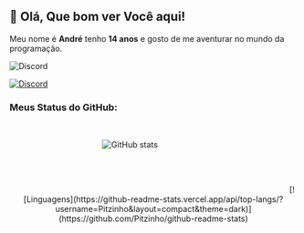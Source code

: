 ## 👋 Olá, Que bom ver Você aqui!
<p align="center">

Meu nome é **André** tenho **14 anos** e gosto de me aventurar no mundo da programação.
         </p>
![Discord](https://discord.c99.nl/widget/theme-1/698880198510248006.png)
 
<a href="https://discord.com/users/698880198510248006">
        <img alt="Discord" src="https://img.shields.io/badge/Pitzinho-%237289DA.svg?style=for-the-badge&logo=discord&logoColor=white"/>
    </a>
 
### Meus Status do GitHub:
⠀⠀⠀⠀⠀⠀⠀⠀⠀⠀⠀⠀<p align="center">⠀⠀
![GitHub stats](https://github-readme-stats.vercel.app/api?username=Pitzinho&show_icons=true&theme=dark)
⠀⠀⠀⠀⠀⠀⠀⠀⠀⠀</p>⠀⠀⠀
<p align="center">⠀⠀⠀⠀ ⠀⠀⠀⠀⠀⠀⠀⠀⠀⠀⠀⠀⠀⠀⠀⠀⠀⠀⠀⠀⠀⠀⠀⠀⠀⠀⠀⠀⠀⠀⠀⠀⠀⠀⠀⠀⠀⠀⠀⠀⠀⠀⠀⠀⠀⠀⠀
[![Linguagens](https://github-readme-stats.vercel.app/api/top-langs/?username=Pitzinho&layout=compact&theme=dark)](https://github.com/Pitzinho/github-readme-stats)
 
 </p>
